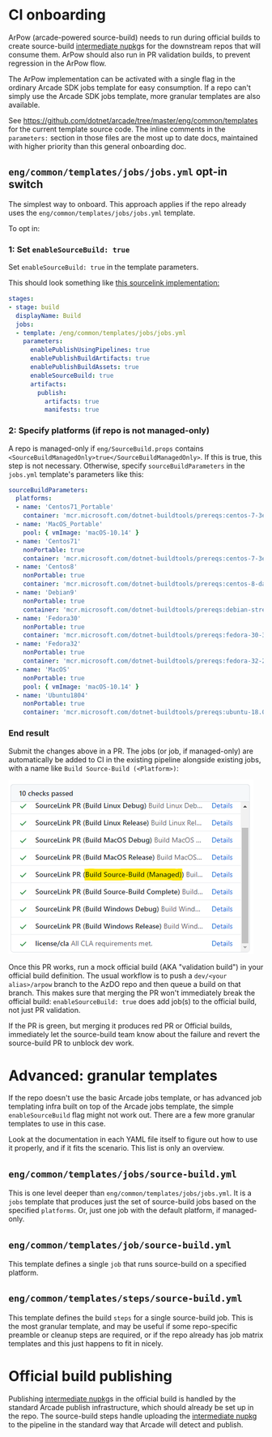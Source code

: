 # CI onboarding

ArPow (arcade-powered source-build) needs to run during official builds to
create source-build [intermediate nupkg]s for the downstream repos that will
consume them. ArPow should also run in PR validation builds, to prevent
regression in the ArPow flow.

The ArPow implementation can be activated with a single flag in the ordinary
Arcade SDK jobs template for easy consumption. If a repo can't simply use the
Arcade SDK jobs template, more granular templates are also available.

See <https://github.com/dotnet/arcade/tree/master/eng/common/templates> for the
current template source code. The inline comments in the `parameters:` section
in those files are the most up to date docs, maintained with higher priority
than this general onboarding doc.

## `eng/common/templates/jobs/jobs.yml` opt-in switch

The simplest way to onboard. This approach applies if the repo already uses the
`eng/common/templates/jobs/jobs.yml` template.

To opt in:

### 1: Set `enableSourceBuild: true`

Set `enableSourceBuild: true` in the template parameters.

This should look something like
[this sourcelink implementation:](https://github.com/dotnet/sourcelink/blob/dfe619dc722be42d475595c755c958afe6177554/azure-pipelines.yml#L40)

```yaml
stages:
- stage: build
  displayName: Build
  jobs:
  - template: /eng/common/templates/jobs/jobs.yml
    parameters:
      enablePublishUsingPipelines: true
      enablePublishBuildArtifacts: true
      enablePublishBuildAssets: true
      enableSourceBuild: true
      artifacts:
        publish:
          artifacts: true
          manifests: true
```

### 2: Specify platforms (if repo is not managed-only)

A repo is managed-only if `eng/SourceBuild.props` contains
`<SourceBuildManagedOnly>true</SourceBuildManagedOnly>`. If this is true, this
step is not necessary. Otherwise, specify `sourceBuildParameters` in the
`jobs.yml` template's parameters like this:

```yaml
sourceBuildParameters:
  platforms:
  - name: 'Centos71_Portable'
    container: 'mcr.microsoft.com/dotnet-buildtools/prereqs:centos-7-3e800f1-20190501005343'
  - name: 'MacOS_Portable'
    pool: { vmImage: 'macOS-10.14' }
  - name: 'Centos71'
    nonPortable: true
    container: 'mcr.microsoft.com/dotnet-buildtools/prereqs:centos-7-3e800f1-20190501005343'
  - name: 'Centos8'
    nonPortable: true
    container: 'mcr.microsoft.com/dotnet-buildtools/prereqs:centos-8-daa5116-20200325130212'
  - name: 'Debian9'
    nonPortable: true
    container: 'mcr.microsoft.com/dotnet-buildtools/prereqs:debian-stretch-20200918130533-047508b'
  - name: 'Fedora30'
    nonPortable: true
    container: 'mcr.microsoft.com/dotnet-buildtools/prereqs:fedora-30-38e0f29-20191126135223'
  - name: 'Fedora32'
    nonPortable: true
    container: 'mcr.microsoft.com/dotnet-buildtools/prereqs:fedora-32-20200512010618-163ed2a'
  - name: 'MacOS'
    nonPortable: true
    pool: { vmImage: 'macOS-10.14' }
  - name: 'Ubuntu1804'
    nonPortable: true
    container: 'mcr.microsoft.com/dotnet-buildtools/prereqs:ubuntu-18.04-20200918145614-047508b'
```

### End result

Submit the changes above in a PR. The jobs (or job, if managed-only) are
automatically be added to CI in the existing pipeline alongside existing jobs,
with a name like `Build Source-Build (<Platform>)`:

![](img/ci-job.png)

Once this PR works, run a mock official build (AKA "validation build") in your
official build definition. The usual workflow is to push a `dev/<your
alias>/arpow` branch to the AzDO repo and then queue a build on that branch.
This makes sure that merging the PR won't immediately break the official build:
`enableSourceBuild: true` does add job(s) to the official build, not just PR
validation.

If the PR is green, but merging it produces red PR or Official builds,
immediately let the source-build team know about the failure and revert the
source-build PR to unblock dev work.


# Advanced: granular templates

If the repo doesn't use the basic Arcade jobs template, or has advanced job
templating infra built on top of the Arcade jobs template, the simple
`enableSourceBuild` flag might not work out. There are a few more granular
templates to use in this case.

Look at the documentation in each YAML file itself to figure out how to use it
properly, and if it fits the scenario. This list is only an overview.

## `eng/common/templates/jobs/source-build.yml`

This is one level deeper than `eng/common/templates/jobs/jobs.yml`. It is a
`jobs` template that produces just the set of source-build jobs based on the
specified `platforms`. Or, just one job with the default platform, if
managed-only.

## `eng/common/templates/job/source-build.yml`

This template defines a single `job` that runs source-build on a specified
platform.

## `eng/common/templates/steps/source-build.yml`

This template defines the build `steps` for a single source-build job. This is
the most granular template, and may be useful if some repo-specific preamble or
cleanup steps are required, or if the repo already has job matrix templates and
this just happens to fit in nicely.


# Official build publishing

Publishing [intermediate nupkg]s in the official build is handled by the
standard Arcade publish infrastructure, which should already be set up in the
repo. The source-build steps handle uploading the [intermediate nupkg] to the
pipeline in the standard way that Arcade will detect and publish.


[intermediate nupkg]: https://github.com/dotnet/source-build/blob/master/Documentation/planning/arcade-powered-source-build/intermediate-nupkg.md
